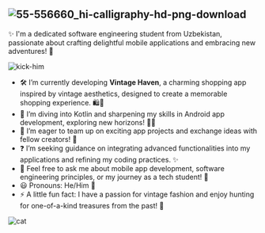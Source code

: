 ## ![55-556660_hi-calligraphy-hd-png-download](https://github.com/user-attachments/assets/51676959-f01b-4c22-b9f6-572413ba9601)


✨ I'm a dedicated software engineering student from Uzbekistan, passionate about crafting delightful mobile applications and embracing new adventures! 🚀

![kick-him](https://github.com/user-attachments/assets/6c62d086-e5b4-419a-9116-5363848dd7cb)

- 🛠️ I’m currently developing **Vintage Haven**, a charming shopping app inspired by vintage aesthetics, designed to create a memorable shopping experience. 🛍💖
- 🌿 I’m diving into Kotlin and sharpening my skills in Android app development, exploring new horizons! 📱🌟
- 🤝 I’m eager to team up on exciting app projects and exchange ideas with fellow creators! 💞
- ❓ I’m seeking guidance on integrating advanced functionalities into my applications and refining my coding practices. ✨
- 💭 Feel free to ask me about mobile app development, software engineering principles, or my journey as a tech student! 🤗
- 😃 Pronouns: He/Him 🌟
- ⚡ A little fun fact: I have a passion for vintage fashion and enjoy hunting for one-of-a-kind treasures from the past! 🌼
  
![cat](https://github.com/user-attachments/assets/1a4343cd-abbc-487d-a6f4-c4cbd235a14a)
